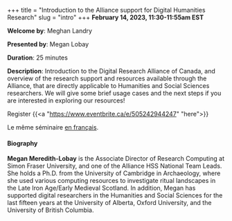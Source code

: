 +++
title = "Introduction to the Alliance support for Digital Humanities Research"
slug = "intro"
+++
**February 14, 2023, 11:30-11:55am EST**

**Welcome by**: Meghan Landry

**Presented by**: Megan Lobay

**Duration**: 25 minutes

**Description**: Introduction to the Digital Research Alliance of Canada, and overview of the research support
and resources available through the Alliance, that are directly applicable to Humanities and Social Sciences
researchers. We will give some brief usage cases and the next steps if you are interested in exploring our
resources!

Register {{<a "https://www.eventbrite.ca/e/505242944247" "here">}}

Le même séminaire [en français](/introfr).

#### Biography

**Megan Meredith-Lobay** is the Associate Director of Research Computing at
Simon Fraser University, and one of the Alliance HSS National Team Leads.
She holds a Ph.D. from the University of Cambridge in Archaeology,
where she used various computing resources to investigate ritual
landscapes in the Late Iron Age/Early Medieval Scotland.
In addition, Megan has supported digital researchers in the Humanities
and Social Sciences for the last fifteen years at the University of
Alberta, Oxford University, and the University of British Columbia.
